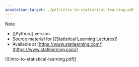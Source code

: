 ```yaml
---
annotation-target: ./pdf/intro-to-statistical-learning.pdf
---
```


> [!note]
>
> -   [[Python]] version
> -   Source material for [[Statistical Learning Lectures]]
> -   Available at [https://www.statlearning.com/](https://www.statlearning.com/)

![[intro-to-statistical-learning.pdf]]
